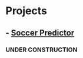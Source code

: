 # Projects
## - [Soccer Predictor](https://jps-yes.github.io/soccer_predictor/)


### UNDER CONSTRUCTION
